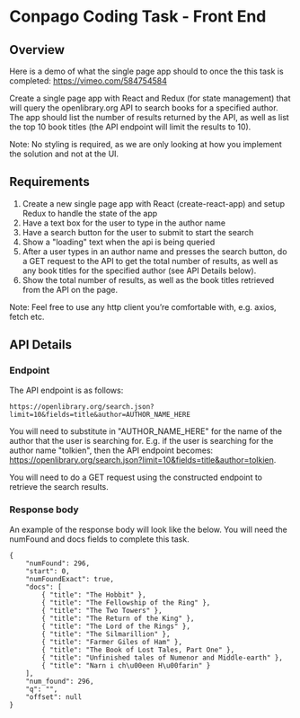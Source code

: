 # Conpago Coding Task - Front End

## Overview

Here is a demo of what the single page app should to once the this task is completed: https://vimeo.com/584754584

Create a single page app with React and Redux (for state management) that will query the openlibrary.org API to search books for a specified author. The app should list the number of results returned by the API, as well as list the top 10 book titles (the API endpoint will limit the results to 10).

Note: No styling is required, as we are only looking at how you implement the solution and not at the UI.

## Requirements

1. Create a new single page app with React (create-react-app) and setup Redux to handle the state of the app
2. Have a text box for the user to type in the author name
3. Have a search button for the user to submit to start the search
4. Show a "loading" text when the api is being queried
5. After a user types in an author name and presses the search button, do a GET request to the API to get the total number of results, as well as any book titles for the specified author (see API Details below).
6. Show the total number of results, as well as the book titles retrieved from the API on the page.

Note: Feel free to use any http client you’re comfortable with, e.g. axios, fetch etc.

## API Details

### Endpoint

The API endpoint is as follows:

```
https://openlibrary.org/search.json?limit=10&fields=title&author=AUTHOR_NAME_HERE
```

You will need to substitute in "AUTHOR_NAME_HERE" for the name of the author that the user is searching for. E.g. if the user is searching for the author name "tolkien", then the API endpoint becomes: https://openlibrary.org/search.json?limit=10&fields=title&author=tolkien.

You will need to do a GET request using the constructed endpoint to retrieve the search results.

### Response body

An example of the response body will look like the below. You will need the numFound and docs fields to complete this task.

```
{
    "numFound": 296,
    "start": 0,
    "numFoundExact": true,
    "docs": [
        { "title": "The Hobbit" },
        { "title": "The Fellowship of the Ring" },
        { "title": "The Two Towers" },
        { "title": "The Return of the King" },
        { "title": "The Lord of the Rings" },
        { "title": "The Silmarillion" },
        { "title": "Farmer Giles of Ham" },
        { "title": "The Book of Lost Tales, Part One" },
        { "title": "Unfinished tales of Numenor and Middle-earth" },
        { "title": "Narn i ch\u00een H\u00farin" }
    ],
    "num_found": 296,
    "q": "",
    "offset": null
}
```
